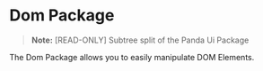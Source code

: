 # Dom Package

> **Note:** [READ-ONLY] Subtree split of the Panda Ui Package

The Dom Package allows you to easily manipulate DOM Elements.
